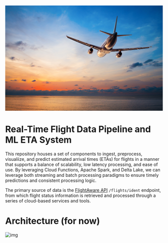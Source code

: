 ![img](docs/airplane-pic.jpeg)

# Real-Time Flight Data Pipeline and ML ETA System

This repository houses a set of components to ingest, preprocess, visualiize, and predict estimated arrival times (ETAs) for flights in a manner that supports a balance of scalability, low latency processing, and ease of use. By leveraging Cloud Functions, Apache Spark, and Delta Lake, we can leverage both streaming and batch processing paradigms to ensure timely predictions and consistent processing logic. 

The primary source of data is the [FlightAware API](https://www.flightaware.com/commercial/aeroapi/) `/flights/ident` endpoint, from which flight status information is retrieved and processed through a series of cloud-based services and tools.

# Architecture (for now)

![img](docs/GCP-flight-streaming-datalake.jpg)
